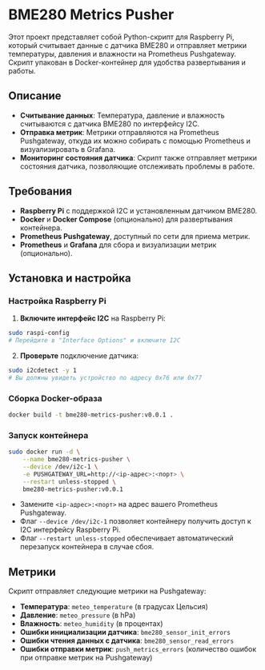# BME280 Metrics Pusher

Этот проект представляет собой Python-скрипт для Raspberry Pi, который считывает данные с датчика BME280 и отправляет метрики температуры, давления и влажности на Prometheus Pushgateway. Скрипт упакован в Docker-контейнер для удобства развертывания и работы.

## Описание

- **Считывание данных**: Температура, давление и влажность считываются с датчика BME280 по интерфейсу I2C.
- **Отправка метрик**: Метрики отправляются на Prometheus Pushgateway, откуда их можно собирать с помощью Prometheus и визуализировать в Grafana.
- **Мониторинг состояния датчика**: Скрипт также отправляет метрики состояния датчика, позволяющие отслеживать проблемы в работе.

## Требования

- **Raspberry Pi** с поддержкой I2C и установленным датчиком BME280.
- **Docker** и **Docker Compose** (опционально) для развертывания контейнера.
- **Prometheus Pushgateway**, доступный по сети для приема метрик.
- **Prometheus** и **Grafana** для сбора и визуализации метрик (опционально).

## Установка и настройка

### Настройка Raspberry Pi

1. **Включите интерфейс I2C** на Raspberry Pi:

```bash
sudo raspi-config
# Перейдите в "Interface Options" и включите I2C
```
2. **Проверьте** подключение датчика:

```bash
sudo i2cdetect -y 1
# Вы должны увидеть устройство по адресу 0x76 или 0x77
```
### Сборка Docker-образа

```bash
docker build -t bme280-metrics-pusher:v0.0.1 .
```
### Запуск контейнера

```bash
sudo docker run -d \
    --name bme280-metrics-pusher \
    --device /dev/i2c-1 \
    -e PUSHGATEWAY_URL=http://<ip-адрес>:<порт> \
    --restart unless-stopped \
    bme280-metrics-pusher:v0.0.1
```
- Замените `<ip-адрес>:<порт>` на адрес вашего Prometheus Pushgateway.
- Флаг `--device /dev/i2c-1` позволяет контейнеру получить доступ к I2C интерфейсу Raspberry Pi.
- Флаг `--restart unless-stopped` обеспечивает автоматический перезапуск контейнера в случае сбоя.
## Метрики

Скрипт отправляет следующие метрики на Pushgateway:

- **Температура**: `meteo_temperature` (в градусах Цельсия)
- **Давление**: `meteo_pressure` (в hPa)
- **Влажность**: `meteo_humidity` (в процентах)
- **Ошибки инициализации датчика**: `bme280_sensor_init_errors`
- **Ошибки чтения данных с датчика**: `bme280_sensor_read_errors`
- **Ошибки отправки метрик**: `push_metrics_errors` (количество ошибок при отправке метрик на Pushgateway)
